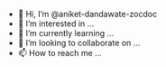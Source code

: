 - 👋 Hi, I’m @aniket-dandawate-zocdoc
- 👀 I’m interested in ...
- 🌱 I’m currently learning ...
- 💞️ I’m looking to collaborate on ...
- 📫 How to reach me ...

<!---
aniket-dandawate-zocdoc/aniket-dandawate-zocdoc is a ✨ special ✨ repository because its `README.md` (this file) appears on your GitHub profile.
You can click the Preview link to take a look at your changes.
--->
